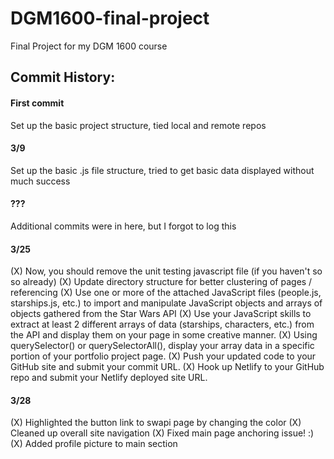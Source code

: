 # DGM1600-final-project
Final Project for my DGM 1600 course

## Commit History:

#### First commit
Set up the basic project structure, tied local and remote repos

#### 3/9
Set up the basic .js file structure, tried to get basic data displayed without much success

#### ???
Additional commits were in here, but I forgot to log this

#### 3/25
(X) Now, you should remove the unit testing javascript file (if you haven't so so already)
(X) Update directory structure for better clustering of pages / referencing
(X) Use one or more of the attached JavaScript files (people.js, starships.js, etc.) to import and manipulate JavaScript objects and arrays of objects gathered from the Star Wars API
(X) Use your JavaScript skills to extract at least 2 different arrays of data (starships, characters, etc.) from the API and display them on your page in some creative manner.
(X) Using querySelector() or querySelectorAll(), display your array data in a specific portion of your portfolio project page.
(X) Push your updated code to your GitHub site and submit your commit URL.
(X) Hook up Netlify to your GitHub repo and submit your Netlify deployed site URL.

#### 3/28
(X) Highlighted the button link to swapi page by changing the color
(X) Cleaned up overall site navigation
(X) Fixed main page anchoring issue! :)
(X) Added profile picture to main section